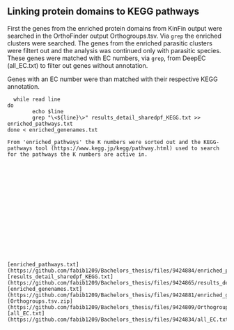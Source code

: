 ## Linking protein domains to KEGG pathways

First the genes from the enriched protein domains from KinFin output were searched in the OrthoFinder output Orthogroups.tsv.
Via `grep` the enriched clusters were searched.
The genes from the enriched parasitic clusters were filtert out and the analysis was continued only with parasitic species.
These genes were matched with EC numbers, via `grep`, from DeepEC (all_EC.txt) to filter out genes without annotation.

Genes with an EC number were than matched with their respective KEGG annotation.
```
  while read line
do
        echo $line
        grep "\<${line}\>" results_detail_sharedpf_KEGG.txt >> enriched_pathways.txt
done < enriched_genenames.txt

From 'enriched_pathways' the K numbers were sorted out and the KEGG-pathways tool (https://www.kegg.jp/kegg/pathway.html) used to search for the pathways the K numbers are active in.

















[enriched_pathways.txt](https://github.com/fabib1209/Bachelors_thesis/files/9424884/enriched_pathways.txt)
[results_detail_sharedpf_KEGG.txt](https://github.com/fabib1209/Bachelors_thesis/files/9424865/results_detail_sharedpf_KEGG.txt)
[enriched_genenames.txt](https://github.com/fabib1209/Bachelors_thesis/files/9424881/enriched_genenames.txt)
[Orthogroups.tsv.zip](https://github.com/fabib1209/Bachelors_thesis/files/9424809/Orthogroups.tsv.zip)
[all_EC.txt](https://github.com/fabib1209/Bachelors_thesis/files/9424834/all_EC.txt)
